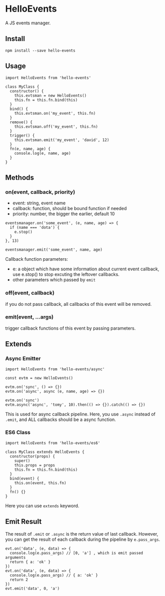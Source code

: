 # HelloEvents

A JS events manager.

## Install

```
npm install --save hello-events
```

## Usage

```
import HelloEvents from 'hello-events'

class MyClass {
  constructor() {
    this.evtsman = new HelloEvents()
    this.fn = this.fn.bind(this)
  }
  bind() {
    this.evtsman.on('my_event', this.fn)
  }
  remove() {
    this.evtsman.off('my_event', this.fn)
  }
  trigger() {
    this.evtsman.emit('my_event', 'david', 12)
  }
  fn(e, name, age) {
    console.log(e, name, age)
  }
}
```

## Methods

### on(event, callback, priority)

- event: string, event name
- callback: function, should be bound function if needed
- priority: number, the bigger the earlier, default 10

```
eventsmanager.on('some_event', (e, name, age) => {
  if (name === 'dota') {
    e.stop()
  }
}, 13)
```

```
eventsmanager.emit('some_event', name, age)
```

Callback function parameters:

- e: a object which have some information about current event callback, use e.stop() to stop excuting the leftover callbacks.
- other parameters which passed by `emit`

### off(event, callback)

if you do not pass callback, all callbacks of this event will be removed.

### emit(event, ...args)

trigger callback functions of this event by passing parameters.


## Extends

### Async Emitter

```
import HelloEvents from 'hello-events/async'

const evtm = new HelloEvents()

evtm.on('sync', () => {})
evtm.on('async', async (e, name, age) => {})

evtm.on('sync')
evtm.async('async', 'tomy', 10).then(() => {}).catch(() => {})
```

This is used for async callback pipeline.
Here, you use `.async` instead of `.emit`, and ALL callbacks should be a async function.

### ES6 Class

```
import HelloEvents from 'hello-events/es6'

class MyClass extends HelloEvents {
  constructor(props) {
    super()
    this.props = props
    this.fn = this.fn.bind(this)
  }
  bind(event) {
    this.on(event, this.fn)
  }
  fn() {}
}
```

Here you can use `extends` keyword.

## Emit Result

The result of `.emit` or `.async` is the return value of last callback.
However, you can get the result of each callback during the pipeline by `e.pass_args`.

```
evt.on('data', (e, data) => {
  console.log(e.pass_args) // [0, 'a'] , which is emit passed arguments
  return { a: 'ok' }
})
evt.on('data', (e, data) => {
  console.log(e.pass_args) // { a: 'ok' }
  return 2
})
evt.emit('data', 0, 'a')
```